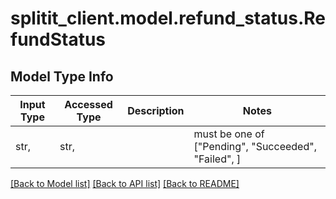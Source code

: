 # splitit_client.model.refund_status.RefundStatus

## Model Type Info
Input Type | Accessed Type | Description | Notes
------------ | ------------- | ------------- | -------------
str,  | str,  |  | must be one of ["Pending", "Succeeded", "Failed", ] 

[[Back to Model list]](../../README.md#documentation-for-models) [[Back to API list]](../../README.md#documentation-for-api-endpoints) [[Back to README]](../../README.md)


